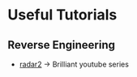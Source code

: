 # Useful Tutorials


## Reverse Engineering

- [radar2](https://www.youtube.com/watch?v=bcMtsqdY3o4&list=PLg_QXA4bGHpvsW-qeoi3_yhiZg8zBzNwQ&index=2&ab_channel=BinaryAdventure) -> Brilliant youtube series
